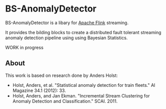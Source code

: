 # BS-AnomalyDetector

BS-AnomalyDetector is a libary for [Apache Flink](https://flink.apache.org/) streaming.  

It provides the bilding blocks to create a distributed fault tolerant streaming anomaly detection pipeline using 
using Bayesian Statistics.



WORK in progress

## About

This work is based on research done by Anders Holst: 
- Holst, Anders, et al. "Statistical anomaly detection for train fleets." AI Magazine 34.1 (2012): 33.
- Holst, Anders, and Jan Ekman. "Incremental Stream Clustering for Anomaly Detection and Classification." SCAI. 2011.
